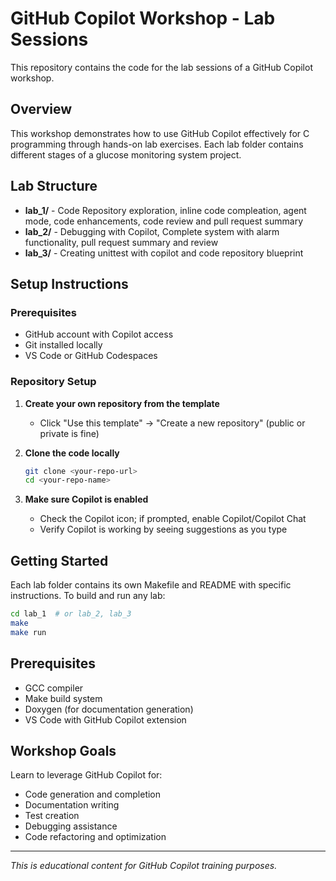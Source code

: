 # GitHub Copilot Workshop - Lab Sessions

This repository contains the code for the lab sessions of a GitHub Copilot workshop.

## Overview

This workshop demonstrates how to use GitHub Copilot effectively for C programming through hands-on lab exercises. Each lab folder contains different stages of a glucose monitoring system project.

## Lab Structure

- **lab_1/** - Code Repository exploration, inline code compleation, agent mode, code enhancements, code review and pull request summary
- **lab_2/** - Debugging with Copilot, Complete system with alarm functionality, pull request summary and review
- **lab_3/** - Creating unittest with copilot and code repository blueprint

## Setup Instructions

### Prerequisites
- GitHub account with Copilot access
- Git installed locally
- VS Code or GitHub Codespaces

### Repository Setup

1. **Create your own repository from the template**
   - Click "Use this template" → "Create a new repository" (public or private is fine)

2. **Clone the code locally**
   ```bash
   git clone <your-repo-url>
   cd <your-repo-name>
   ```

3. **Make sure Copilot is enabled**
   - Check the Copilot icon; if prompted, enable Copilot/Copilot Chat
   - Verify Copilot is working by seeing suggestions as you type

## Getting Started

Each lab folder contains its own Makefile and README with specific instructions. To build and run any lab:

```bash
cd lab_1  # or lab_2, lab_3
make
make run
```

## Prerequisites

- GCC compiler
- Make build system
- Doxygen (for documentation generation)
- VS Code with GitHub Copilot extension

## Workshop Goals

Learn to leverage GitHub Copilot for:
- Code generation and completion
- Documentation writing
- Test creation
- Debugging assistance
- Code refactoring and optimization

---

*This is educational content for GitHub Copilot training purposes.*
